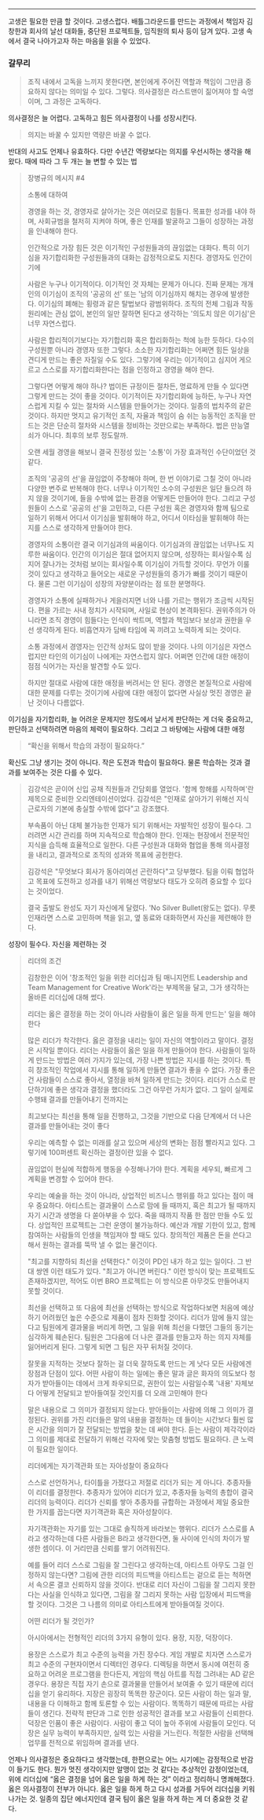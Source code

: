 ---

고생은 필요한 만큼 할 것이다. 고생스럽다. 배틀그라운드를 만드는 과정에서 책임자 김창한과 회사의 날선 대화들, 중단된 프로젝트들, 임직원의 퇴사 등이 담겨 있다. 고생 속에서 결국 나아가고자 하는 마음을 읽을 수 있었다.

### 갈무리

> 조직 내에서 고독을 느끼지 못한다면, 본인에게 주어진 역할과 책임이 그만큼 중요하지 않다는 의미일 수 있다. 그렇다. 의사결정은 라스트맨이 짊어져야 할 숙명이며, 그 과정은 고독하다.

의사결정은 늘 어렵다. 고독하고 힘든 의사결정이 나를 성장시킨다.

> 의지는 바꿀 수 있지만 역량은 바꿀 수 없다.

반대의 사고도 언제나 유효하다. 다만 수년간 역량보다는 의지를 우선시하는 생각을 해왔다. 때에 따라 그 두 개는 늘 변할 수 있는 법

> 장병규의 메시지 #4
>
> 소통에 대하여
>
> 경영을 하는 것, 경영자로 살아가는 것은 여러모로 힘들다. 목표한 성과를 내야 하며, 사회규범을 철저히 지켜야 하며, 좋은 인재를 발굴하고 그들이 성장하는 과정을 인내해야 한다.
>
> 인간적으로 가장 힘든 것은 이기적인 구성원들과의 끊임없는 대화다. 특히 이기심을 자기합리화한 구성원들과의 대화는 감정적으로도 지친다. 경영자도 인간이기에
>
> 사람은 누구나 이기적이다. 이기적인 것 자체는 문제가 아니다. 진짜 문제는 개개인의 이기심이 조직의 '공공의 선' 또는 '남의 이기심까지 해치는 경우에 발생한다. 이기심의 폐해는 횡령과 같은 탈법보다 광범위하다. 조직의 전체 그림과 작동 원리에는 관심 없이, 본인의 일만 잘하면 된다고 생각하는 '의도치 않은 이기심'은 너무 자연스럽다.
>
> 사람은 합리적이기보다는 자기합리화 혹은 합리화하는 척에 능한 듯하다. 다수의 구성원뿐 아니라 경영자 또한 그렇다. 소소한 자기합리화는 어쩌면 힘든 일상을 견디게 만드는 좋은 자질일 수도 있다. 그렇기에 우리는 이기적이고 심지어 게으르고 스스로를 자기합리화한다는 점을 인정하고 경영을 해야 한다.
>
> 그렇다면 어떻게 해야 하나? 법이든 규정이든 절차든, 명료하게 만들 수 있다면 그렇게 만드는 것이 좋을 것이다. 이기적이든 자기합리화에 능하든, 누구나 자연스럽게 지킬 수 있는 절차와 시스템을 만들어가는 것이다. 일종의 법치주의 같은 것이다. 하지만 멋지고 유기적인 조직, 자율과 책임이 숨 쉬는 능동적인 조직을 만드는 것은 단순히 절차와 시스템을 정비하는 것만으로는 부족하다. 법은 만능열쇠가 아니다. 최후의 보루 정도랄까.
>
> 오랜 세월 경영을 해보니 결국 진정성 있는 '소통'이 가장 효과적인 수단이었던 것 같다.
>
> 조직의 '공공의 선'을 끊임없이 주창해야 하며, 한 번 이야기로 그칠 것이 아니라 다양한 변주로 반복해야 한다. 너무나 이기적인 소수의 구성원은 일단 들으려 하지 않을 것이기에, 들을 수밖에 없는 환경을 어떻게든 만들어야 한다. 그리고 구성원들이 스스로 '공공의 선'을 고민하고, 다른 구성원 혹은 경영자와 함께 팀으로 일하기 위해서 어디서 이기심을 발휘해야 하고, 어디서 이타심을 발휘해야 하는지를 스스로 생각하게 만들어야 한다.
>
> 경영자의 소통이란 결국 이기심과의 싸움이다. 이기심과의 끊임없는 너무나도 지루한 싸움이다. 인간의 이기심은 절대 없어지지 않으며, 성장하는 회사일수록 심지어 잘나가는 것처럼 보이는 회사일수록 이기심이 가득할 것이다. 무언가 이룰 것이 있다고 생각하고 들어오는 새로운 구성원들의 증가가 빠를 것이기 때문이다. 물론 그런 이기심이 성장의 자양분이라는 점 또한 분명하다.
>
> 경영자가 소통에 실패하거나 게을러지면 너와 나를 가르는 행위가 조금씩 시작된다. 편을 가르는 사내 정치가 시작되며, 사일로 현상이 본격화된다. 권위주의가 아니라면 조직 경영이 힘들다는 인식이 싹트며, 역할과 책임보다 보상과 권한을 우선 생각하게 된다. 비흡연자가 담배 타임에 꼭 끼려고 노력하게 되는 것이다.
>
> 소통 과정에서 경영자는 인간적 상처도 많이 받을 것이다. 나의 이기심은 자연스럽지만 타인의 이기심이 나에게는 자연스럽지 않다. 어쩌면 인간에 대한 애정이 점점 식어가는 자신을 발견할 수도 있다.
>
> 하지만 절대로 사람에 대한 애정을 버려서는 안 된다. 경영은 본질적으로 사람에 대한 문제를 다루는 것이기에 사람에 대한 애정이 없다면 사실상 멋진 경영은 끝난 것이나 다름없다.

이기심을 자기합리화, 늘 어려운 문제지만 정도에서 날서게 판단하는 게 더욱 중요하고, 판단하고 선택하려면 마음의 체력이 필요하다. 그리고 그 바탕에는 사람에 대한 애정

> “확신을 위해서 학습의 과정이 필요하다.”

확신도 그냥 생기는 것이 아니다. 작은 도전과 학습이 필요하다. 물론 학습하는 것과 결과를 보여주는 것은 다를 수 있다. 

> 김강석은 곧이어 신입 공채 직원들과 간담회를 열었다. '함께 항해를 시작하며'란 제목으로 준비한 오리엔테이션이었다. 김강석은 "인재로 살아가기 위해선 지식 근로자의 기본에 충실할 수밖에 없다"고 강조했다.
>
> 부속품이 아닌 대체 불가능한 인재가 되기 위해서는 자발적인 성장이 필수다. 그러려면 시간 관리를 하며 지속적으로 학습해야 한다. 인재는 현장에서 전문적인 지식을 습득해 효율적으로 일한다. 다른 구성원과 대화와 협업을 통해 의사결정을 내리고, 결과적으로 조직의 성과와 목표에 공헌한다.
>
> 김강석은 "무엇보다 회사가 동아리여선 곤란하다"고 당부했다. 팀을 이뤄 협업하고 목표에 도전하고 성과를 내기 위해선 역량보다 태도가 오히려 중요할 수 있다는 것이었다.
>
> 결국 출발도 완성도 자기 자신에게 달렸다. 'No Silver Bullet(왕도는 없다). 무릇 인재라면 스스로 고민하며 책을 읽고, 옆 동료와 대화하면서 자신을 제련해야 한다.

성장이 필수다. 자신을 제련하는 것

> 리더의 조건
>
> 김창한은 이어 '창조적인 일을 위한 리더십과 팀 매니지먼트 Leadership and Team Management for Creative Work'라는 부제목을 달고, 그가 생각하는 올바른 리더십에 대해 썼다.
>
> 리더는 옳은 결정을 하는 것이 아니라 사람들이 옳은 일을 하게 만드는' 일을 해야 한다
>
> 많은 리더가 착각한다. 옳은 결정을 내리는 일이 자신의 역할이라고 말이다. 결정은 시작일 뿐이다. 리더는 사람들이 옳은 일을 하게 만들어야 한다. 사람들이 일하게 만드는 방법은 여러 가지가 있는데, 가장 나쁜 방법은 지시를 하는 것이다. 특히 창조적인 작업에서 지시를 통해 일하게 만들면 결과가 좋을 수 없다. 가장 좋은 건 사람들이 스스로 좋아서, 열정을 바쳐 일하게 만드는 것이다. 리더가 스스로 판단하기에 좋은 생각과 결정을 했더라도 그건 아무런 가치가 없다. 그 일이 실제로 수행돼 결과를 만들어내기 전까지는
>
> 최고보다는 최선을 통해 일을 진행하고, 그것을 기반으로 다음 단계에서 더 나은 결과를 만들어내는 것이 좋다
>
> 우리는 예측할 수 없는 미래를 살고 있으며 세상의 변화는 점점 빨라지고 있다. 그렇기에 100퍼센트 확신하는 결정이란 있을 수 없다.
>
> 끊임없이 현실에 적합하게 행동을 수정해나가야 한다. 계획을 세우되, 빠르게 그 계획을 변경할 수 있어야 한다.
>
> 우리는 예술을 하는 것이 아니라, 상업적인 비즈니스 행위를 하고 있다는 점이 매우 중요하다. 아티스트는 결과물이 스스로 맘에 들 때까지, 혹은 최고가 될 때까지 자기 시간과 생명을 다 쏟아부을 수 있다. 죽을 때까지 작품 한 점만 만들 수도 있다. 상업적인 프로젝트는 그런 운영이 불가능하다. 예산과 개발 기한이 있고, 함께 참여하는 사람들의 인생을 책임져야 할 때도 있다. 창의적인 제품은 돈을 쓴다고 해서 원하는 결과를 뚝딱 낼 수 없는 물건이다.
>
> "최고를 지향하되 최선을 선택한다." 이것이 PD인 내가 하고 있는 일이다. 그 반대 쌍엔 이런 태도가 있다. "최고가 아니면 버린다." 이런 방식이 맞는 프로젝트도 존재하겠지만, 적어도 이번 BRO 프로젝트는 이 방식으론 아무것도 만들어내지 못할 것이다.
>
> 최선을 선택하고 또 다음에 최선을 선택하는 방식으로 작업하다보면 처음에 예상하기 어려웠던 높은 수준으로 제품이 점차 진화할 것이다. 리더가 맘에 들지 않는다고 팀원에게 결과물을 버리게 하면, 그 일을 위해 최선을 다했던 그들의 동기는 심각하게 훼손된다. 팀원은 그다음에 더 나은 결과를 만들고자 하는 의지 자체를 잃어버리게 된다. 그렇게 되면 그 팀은 자꾸 뒤처질 것이다.
>
> 잘못을 지적하는 것보다 잘하는 걸 더욱 잘하도록 만드는 게 낫다 모든 사람에겐 장점과 단점이 있다. 어떤 사람이 하는 일에는 좋은 말과 글은 화자의 의도보다 청자가 받아들이는 데에서 크게 좌우되므로, 권한이 있는 사람일수록 '내용' 자체보다 어떻게 전달되고 받아들여질 것인지를 더 오래 고민해야 한다
>
> 말은 내용으로 그 의미가 결정되지 않는다. 받아들이는 사람에 의해 그 의미가 결정된다. 권위를 가진 리더들은 말의 내용을 결정하는 데 들이는 시간보다 훨씬 많은 시간을 의미가 잘 전달되는 방법을 찾는 데 써야 한다. 듣는 사람이 제각각이라 그 의미를 제대로 전달하기 위해선 각자에 맞는 맞춤형 방법도 필요하다. 큰 노력이 필요한 일이다.
>
> 리더에게는 자기객관화 또는 자아성찰이 중요하다
>
> 스스로 선언하거나, 타이틀을 가졌다고 저절로 리더가 되는 게 아니다. 추종자들이 리더를 결정한다. 추종자가 있어야 리더가 있고, 추종자들 능력의 총합이 결국 리더의 능력이다. 리더가 신뢰를 쌓아 추종자를 규합하는 과정에서 제일 중요한 한 가지를 꼽는다면 자기객관화 혹은 자아성찰이다.
>
> 자기객관화는 자기를 있는 그대로 솔직하게 바라보는 행위다. 리더가 스스로를 A라고 생각하는데 다른 사람들은 B라고 생각한다면, 둘 사이에 인식의 차이가 발생한 셈이다. 이 거리만큼 신뢰를 쌓기 어려워진다.
>
> 예를 들어 리더 스스로 그림을 잘 그린다고 생각하는데, 아티스트 아무도 그걸 인정하지 않는다면? 그림에 관한 리더의 피드백을 아티스트는 겉으로 듣는 척하면서 속으론 결코 신뢰하지 않을 것이다. 반대로 리더 자신이 그림을 잘 그리지 못한다는 사실을 인식하고 있다면, 그림을 잘 그리지 못하는 사람 입장에서 피드백을 할 것이다. 그것은 그 나름의 의미로 아티스트에게 받아들여질 것이다.
>
> 어떤 리더가 될 것인가?
>
> 아시아에서는 전형적인 리더의 3가지 유형이 있다. 용장, 지장, 덕장이다.
>
> 용장은 스스로가 최고 수준의 능력을 가진 장수다. 게임 개발로 치자면 스스로가 최고 수준의 구현자이면서 디렉터인 경우다. 디렉팅을 하면서 동시에 여전히 중요하고 어려운 프로그램을 한다든지, 게임의 핵심 아트를 직접 그려내는 AD 같은 경우다. 용장은 직접 자기 손으로 결과물을 만들어서 보여줄 수 있기 때문에 리더십을 얻기 유리하다. 지장은 굉장히 똑똑한 장군이다. 모든 사람이 하는 일과 말, 내용을 다 이해하고 함께 토론할 수 있는 사람이다. 똑똑하기 때문에 따르는 사람들이 생긴다. 전략적 판단과 그로 인한 성공적인 결과를 보고 사람들이 신뢰한다. 덕장은 인품이 좋은 사람이다. 사람이 좋고 덕이 높아 주위에 사람들이 모인다. 덕장은 실무 능력이 부족하지만, 실력 있는 사람을 거느린다. 적절한 사람을 선택해 업무를 전적으로 위임하며 결과를 낸다.

언제나 의사결정은 중요하다고 생각했는데, 한편으로는 어느 시기에는 감정적으로 반감이 들기도 한다. 뭔가 멋진 생각이지만 알맹이 없는 것 같다는 추상적인 감정이었는데, 위에 리더십에 “옳은 결정을 넘어 옳은 일을 하게 하는 것” 이라고 정리하니 명쾌해졌다. 옳은 의사결정이 전부가 아니다. 옳은 일을 하게 하고 다시 성과를 거두어 리더십을 키워나가는 것. 일종의 집단 에너지인데 결국 팀이 옳은 일을 하게 하는 게 더 중요한 것 같다.